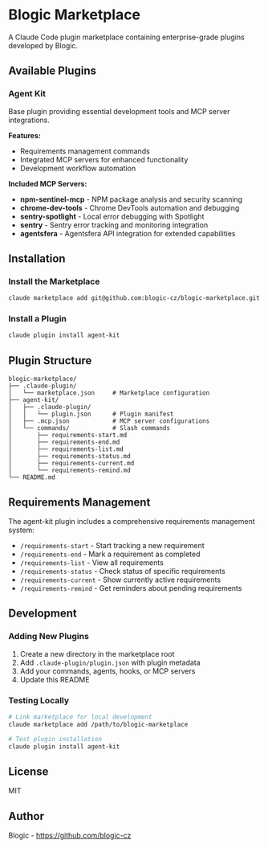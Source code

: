 # Blogic Marketplace

A Claude Code plugin marketplace containing enterprise-grade plugins developed by Blogic.

## Available Plugins

### Agent Kit

Base plugin providing essential development tools and MCP server integrations.

**Features:**
- Requirements management commands
- Integrated MCP servers for enhanced functionality
- Development workflow automation

**Included MCP Servers:**
- **npm-sentinel-mcp** - NPM package analysis and security scanning
- **chrome-dev-tools** - Chrome DevTools automation and debugging
- **sentry-spotlight** - Local error debugging with Spotlight
- **sentry** - Sentry error tracking and monitoring integration
- **agentsfera** - Agentsfera API integration for extended capabilities

## Installation

### Install the Marketplace

```bash
claude marketplace add git@github.com:blogic-cz/blogic-marketplace.git
```

### Install a Plugin

```bash
claude plugin install agent-kit
```

## Plugin Structure

```
blogic-marketplace/
├── .claude-plugin/
│   └── marketplace.json     # Marketplace configuration
├── agent-kit/
│   ├── .claude-plugin/
│   │   └── plugin.json      # Plugin manifest
│   ├── .mcp.json            # MCP server configurations
│   └── commands/            # Slash commands
│       ├── requirements-start.md
│       ├── requirements-end.md
│       ├── requirements-list.md
│       ├── requirements-status.md
│       ├── requirements-current.md
│       └── requirements-remind.md
└── README.md
```

## Requirements Management

The agent-kit plugin includes a comprehensive requirements management system:

- `/requirements-start` - Start tracking a new requirement
- `/requirements-end` - Mark a requirement as completed
- `/requirements-list` - View all requirements
- `/requirements-status` - Check status of specific requirements
- `/requirements-current` - Show currently active requirements
- `/requirements-remind` - Get reminders about pending requirements

## Development

### Adding New Plugins

1. Create a new directory in the marketplace root
2. Add `.claude-plugin/plugin.json` with plugin metadata
3. Add your commands, agents, hooks, or MCP servers
4. Update this README

### Testing Locally

```bash
# Link marketplace for local development
claude marketplace add /path/to/blogic-marketplace

# Test plugin installation
claude plugin install agent-kit
```

## License

MIT

## Author

Blogic - https://github.com/blogic-cz
